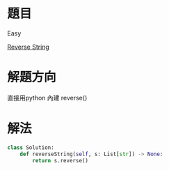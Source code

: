 # 題目
Easy

[Reverse String](https://leetcode.com/problems/reverse-string/)

# 解題方向
直接用python 內建 reverse()
# 解法

```python
class Solution:
    def reverseString(self, s: List[str]) -> None:
        return s.reverse()
        
```